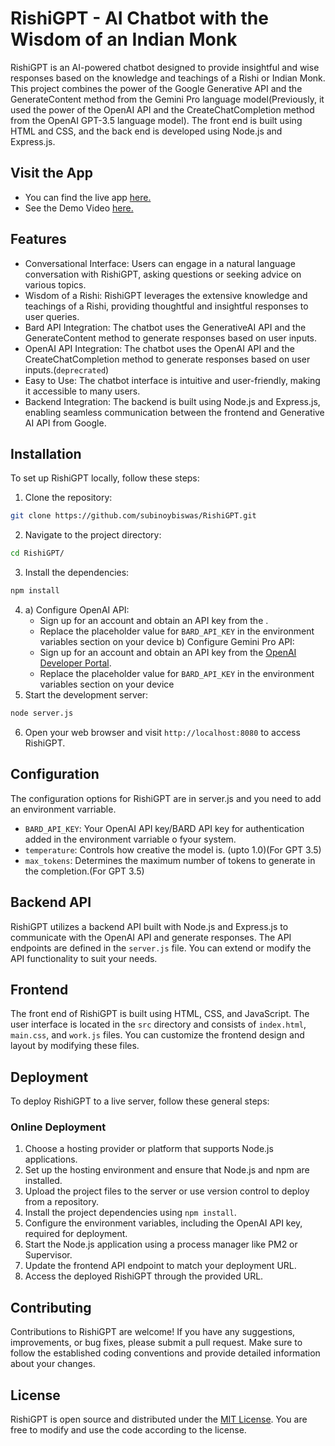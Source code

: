 # RishiGPT - AI Chatbot with the Wisdom of an Indian Monk

RishiGPT is an AI-powered chatbot designed to provide insightful and wise responses based on the knowledge and teachings of a Rishi or Indian Monk. This project combines the power of the Google Generative API and the GenerateContent method from the Gemini Pro language model(Previously, it used the power of the OpenAI API and the CreateChatCompletion method from the OpenAI GPT-3.5 language model). The front end is built using HTML and CSS, and the back end is developed using Node.js and Express.js.
## Visit the App
- You can find the live app [here.](https://rishigpt.subinoy.me/)
- See the Demo Video [here.](https://www.youtube.com/watch?v=LxT5nWDTq8Q)
## Features

- Conversational Interface: Users can engage in a natural language conversation with RishiGPT, asking questions or seeking advice on various topics.
- Wisdom of a Rishi: RishiGPT leverages the extensive knowledge and teachings of a Rishi, providing thoughtful and insightful responses to user queries.
- Bard API Integration: The chatbot uses the GenerativeAI API and the GenerateContent method to generate responses based on user inputs.
- OpenAI API Integration: The chatbot uses the OpenAI API and the CreateChatCompletion method to generate responses based on user inputs.(`deprecrated`)
- Easy to Use: The chatbot interface is intuitive and user-friendly, making it accessible to many users.
- Backend Integration: The backend is built using Node.js and Express.js, enabling seamless communication between the frontend and Generative AI API from Google. 

## Installation

To set up RishiGPT locally, follow these steps:

1. Clone the repository:

```bash
git clone https://github.com/subinoybiswas/RishiGPT.git
```

2. Navigate to the project directory:

```bash
cd RishiGPT/
```

3. Install the dependencies:

```bash
npm install
```

4.
   a) Configure OpenAI API:
   - Sign up for an account and obtain an API key from the [](https://platform.openai.com/signup).
   - Replace the placeholder value for `BARD_API_KEY` in the environment variables section on your device
   b) Configure Gemini Pro API:
   - Sign up for an account and obtain an API key from the [OpenAI Developer Portal](https://makersuite.google.com/waitlist).
   - Replace the placeholder value for `BARD_API_KEY` in the environment variables section on your device
6. Start the development server:

```bash
node server.js
```

6. Open your web browser and visit `http://localhost:8080` to access RishiGPT.

## Configuration

The configuration options for RishiGPT are in server.js and you need to add an environment varriable.

- `BARD_API_KEY`: Your OpenAI API key/BARD API key for authentication added in the environment varriable o fyour system.
- `temperature`: Controls how creative the model is. (upto 1.0)(For GPT 3.5)
- `max_tokens`: Determines the maximum number of tokens to generate in the completion.(For GPT 3.5)

## Backend API

RishiGPT utilizes a backend API built with Node.js and Express.js to communicate with the OpenAI API and generate responses. The API endpoints are defined in the `server.js` file. You can extend or modify the API functionality to suit your needs.

## Frontend

The front end of RishiGPT is built using HTML, CSS, and JavaScript. The user interface is located in the `src` directory and consists of `index.html`, `main.css`, and `work.js` files. You can customize the frontend design and layout by modifying these files.

## Deployment

To deploy RishiGPT to a live server, follow these general steps:

### Online Deployment
1. Choose a hosting provider or platform that supports Node.js applications.
2. Set up the hosting environment and ensure that Node.js and npm are installed.
3. Upload the project files to the server or use version control to deploy from a repository.
4. Install the project dependencies using `npm install`.
5. Configure the environment variables, including the OpenAI API key, required for deployment.
6. Start the Node.js application using a process manager like PM2 or Supervisor.
7. Update the frontend API endpoint to match your deployment URL.
8. Access the deployed RishiGPT through the provided URL.

## Contributing

Contributions to RishiGPT are welcome! If you have any suggestions, improvements, or bug fixes, please submit a pull request. Make sure to follow the established coding conventions and provide detailed information about your changes.

## License

RishiGPT is open source and distributed under the [MIT License](https://opensource.org/licenses/MIT). You are free to modify and use the code according to the license.


